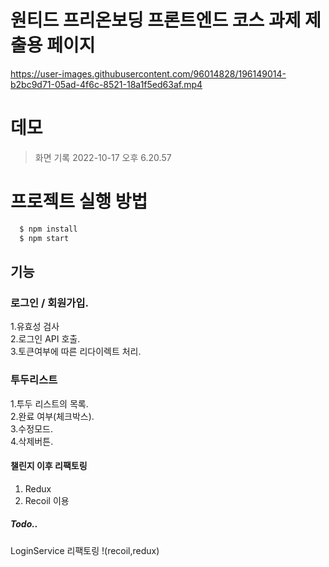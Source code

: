 # 원티드 프리온보딩 프론트엔드 코스 과제 제출용 페이지


https://user-images.githubusercontent.com/96014828/196149014-b2bc9d71-05ad-4f6c-8521-18a1f5ed63af.mp4


# 데모
> 화면 기록 2022-10-17 오후 6.20.57
# 프로젝트 실행 방법
```JavaScript
  $ npm install
  $ npm start
```

## 기능
### 로그인 / 회원가입.    
1.유효성 검사               
2.로그인 API 호출.    
3.토큰여부에 따른 리다이렉트 처리.      

### 투두리스트 
1.투두 리스트의 목록.  
2.완료 여부(체크박스).   
3.수정모드.     
4.삭제버튼.   

#### 챌린지 이후 리팩토링
1. Redux 
2. Recoil 이용 

##### Todo..
LoginService 리팩토링 !(recoil,redux)
